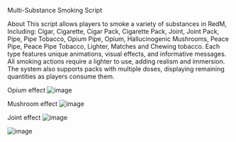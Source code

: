Multi-Substance Smoking Script

About
This script allows players to smoke a variety of substances in RedM,
Including:
Cigar, Cigarette, Cigar Pack, Cigarette Pack, Joint, Joint Pack, Pipe, Pipe Tobacco, 
Opium Pipe, Opium, Hallucinogenic Mushrooms, Peace Pipe, Peace Pipe Tobacco, Lighter, Matches and Chewing tobacco. 
Each type features unique animations, visual effects, and informative messages. 
All smoking actions require a lighter to use, adding realism and immersion. 
The system also supports packs with multiple doses, displaying remaining quantities as players consume them.

Opium effect
![image](https://github.com/user-attachments/assets/a5022e7c-b90e-4333-bd8b-2d75055f0f4b)

Mushroom effect
![image](https://github.com/user-attachments/assets/ec8b2f9a-5d5f-4066-8ed2-cdb996daf80e)

Joint effect
![image](https://github.com/user-attachments/assets/aebde1e5-4e50-4036-a2dd-5884522875df)

![image](https://github.com/user-attachments/assets/3c79df24-c2d9-4be7-934a-7962d7a9367c)
